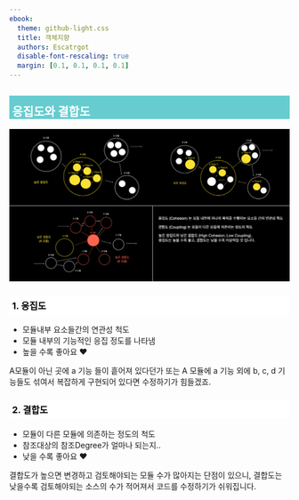 ```yaml
---
ebook:
  theme: github-light.css
  title: 객체지향
  authors: Escatrgot
  disable-font-rescaling: true
  margin: [0.1, 0.1, 0.1, 0.1]
---
```

<style>
    h3.quest { font-weight: bold; border: 3px solid; color: #A0F !important;}
    .quest { font-weight: bold; color: #A5F !important;}
    h2 { border-top: 12px solid #67CCCF; border-left: 5px solid #67CCCF; border-right: 5px solid #67CCCF; background-color: #67CCCF; color: #FFF !important; font-weight: bold;}
    h3 { border-top: 12px solid #FFF; border: 5px solid #FFF; background-color: #FFF; color: #000 !important;}
</style>

## 응집도와 결합도

![](2022-05-02-17-24-20.png)

### 1. 응집도
* 모듈내부 요소들간의 연관성 척도
* 모듈 내부의 기능적인 응집 정도를 나타냄
* 높을 수록 좋아요 ❤️

A모듈이 아닌 곳에 a 기능 들이 흩어져 있다던가 또는 A 모듈에 a 기능 외에 b, c, d 기능들도 섞여서 복잡하게 구현되어 있다면 수정하기가 힘들겠죠.

### 2. 결합도
* 모듈이 다른 모듈에 의존하는 정도의 척도
* 참조대상의 참조Degree가 얼마나 되는지..
* 낮을 수록 좋아요 ❤️

결합도가 높으면 변경하고 검토해야되는 모듈 수가 많아지는 단점이 있으니, 결합도는 낮을수록 검토해야되는 소스의 수가 적어져서 코드를 수정하기가 쉬워집니다.